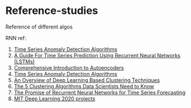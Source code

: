 # Reference-studies
Reference of different algos

RNN ref:
1. [Time Series Anomaly Detection Algorithms](https://blog.statsbot.co/time-series-anomaly-detection-algorithms-1cef5519aef2)
2. [A Guide For Time Series Prediction Using Recurrent Neural Networks (LSTMs)](https://blog.statsbot.co/time-series-prediction-using-recurrent-neural-networks-lstms-807fa6ca7f)
3. [Comprehensive Introduction to Autoencoders](https://towardsdatascience.com/generating-images-with-autoencoders-77fd3a8dd368)
4. [Time Series Anomaly Detection Algorithms](https://blog.statsbot.co/time-series-anomaly-detection-algorithms-1cef5519aef2)
5. [An Overview of Deep Learning Based Clustering Techniques](https://divamgupta.com/unsupervised-learning/2019/03/08/an-overview-of-deep-learning-based-clustering-techniques.html)
6. [The 5 Clustering Algorithms Data Scientists Need to Know](https://towardsdatascience.com/the-5-clustering-algorithms-data-scientists-need-to-know-a36d136ef68)
7. [The Promise of Recurrent Neural Networks for Time Series Forecasting](https://machinelearningmastery.com/promise-recurrent-neural-networks-time-series-forecasting/)
8. [MIT Deep Learning 2020 projects](https://github.com/aamini/introtodeeplearning)
